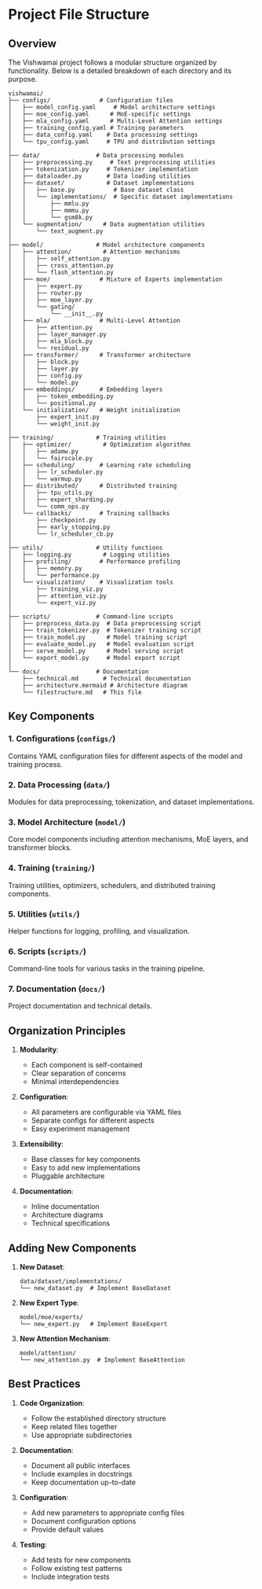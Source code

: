 # Project File Structure

## Overview
The Vishwamai project follows a modular structure organized by functionality. Below is a detailed breakdown of each directory and its purpose.

```plaintext
vishwamai/
├── configs/              # Configuration files
│   ├── model_config.yaml     # Model architecture settings
│   ├── moe_config.yaml      # MoE-specific settings
│   ├── mla_config.yaml      # Multi-Level Attention settings
│   ├── training_config.yaml # Training parameters
│   ├── data_config.yaml    # Data processing settings
│   └── tpu_config.yaml     # TPU and distribution settings
│
├── data/                # Data processing modules
│   ├── preprocessing.py     # Text preprocessing utilities
│   ├── tokenization.py     # Tokenizer implementation
│   ├── dataloader.py       # Data loading utilities
│   ├── dataset/            # Dataset implementations
│   │   ├── base.py           # Base dataset class
│   │   └── implementations/  # Specific dataset implementations
│   │       ├── mmlu.py
│   │       ├── mmmu.py
│   │       └── gsm8k.py
│   └── augmentation/      # Data augmentation utilities
│       └── text_augment.py
│
├── model/               # Model architecture components
│   ├── attention/         # Attention mechanisms
│   │   ├── self_attention.py
│   │   ├── cross_attention.py
│   │   └── flash_attention.py
│   ├── moe/              # Mixture of Experts implementation
│   │   ├── expert.py
│   │   ├── router.py
│   │   ├── moe_layer.py
│   │   └── gating/
│   │       └── __init__.py
│   ├── mla/              # Multi-Level Attention
│   │   ├── attention.py
│   │   ├── layer_manager.py
│   │   ├── mla_block.py
│   │   └── residual.py
│   ├── transformer/      # Transformer architecture
│   │   ├── block.py
│   │   ├── layer.py
│   │   ├── config.py
│   │   └── model.py
│   ├── embeddings/       # Embedding layers
│   │   ├── token_embedding.py
│   │   └── positional.py
│   └── initialization/   # Weight initialization
│       ├── expert_init.py
│       └── weight_init.py
│
├── training/            # Training utilities
│   ├── optimizer/         # Optimization algorithms
│   │   ├── adamw.py
│   │   └── fairscale.py
│   ├── scheduling/       # Learning rate scheduling
│   │   ├── lr_scheduler.py
│   │   └── warmup.py
│   ├── distributed/      # Distributed training
│   │   ├── tpu_utils.py
│   │   ├── expert_sharding.py
│   │   └── comm_ops.py
│   └── callbacks/        # Training callbacks
│       ├── checkpoint.py
│       ├── early_stopping.py
│       └── lr_scheduler_cb.py
│
├── utils/               # Utility functions
│   ├── logging.py         # Logging utilities
│   ├── profiling/        # Performance profiling
│   │   ├── memory.py
│   │   └── performance.py
│   └── visualization/    # Visualization tools
│       ├── training_viz.py
│       ├── attention_viz.py
│       └── expert_viz.py
│
├── scripts/             # Command-line scripts
│   ├── preprocess_data.py  # Data preprocessing script
│   ├── train_tokenizer.py  # Tokenizer training script
│   ├── train_model.py      # Model training script
│   ├── evaluate_model.py   # Model evaluation script
│   ├── serve_model.py      # Model serving script
│   └── export_model.py     # Model export script
│
└── docs/                # Documentation
    ├── technical.md       # Technical documentation
    ├── architecture.mermaid # Architecture diagram
    └── filestructure.md   # This file

```

## Key Components

### 1. Configurations (`configs/`)
Contains YAML configuration files for different aspects of the model and training process.

### 2. Data Processing (`data/`)
Modules for data preprocessing, tokenization, and dataset implementations.

### 3. Model Architecture (`model/`)
Core model components including attention mechanisms, MoE layers, and transformer blocks.

### 4. Training (`training/`)
Training utilities, optimizers, schedulers, and distributed training components.

### 5. Utilities (`utils/`)
Helper functions for logging, profiling, and visualization.

### 6. Scripts (`scripts/`)
Command-line tools for various tasks in the training pipeline.

### 7. Documentation (`docs/`)
Project documentation and technical details.

## Organization Principles

1. **Modularity**:
   - Each component is self-contained
   - Clear separation of concerns
   - Minimal interdependencies

2. **Configuration**:
   - All parameters are configurable via YAML files
   - Separate configs for different aspects
   - Easy experiment management

3. **Extensibility**:
   - Base classes for key components
   - Easy to add new implementations
   - Pluggable architecture

4. **Documentation**:
   - Inline documentation
   - Architecture diagrams
   - Technical specifications

## Adding New Components

1. **New Dataset**:
   ```plaintext
   data/dataset/implementations/
   └── new_dataset.py  # Implement BaseDataset
   ```

2. **New Expert Type**:
   ```plaintext
   model/moe/experts/
   └── new_expert.py   # Implement BaseExpert
   ```

3. **New Attention Mechanism**:
   ```plaintext
   model/attention/
   └── new_attention.py  # Implement BaseAttention
   ```

## Best Practices

1. **Code Organization**:
   - Follow the established directory structure
   - Keep related files together
   - Use appropriate subdirectories

2. **Documentation**:
   - Document all public interfaces
   - Include examples in docstrings
   - Keep documentation up-to-date

3. **Configuration**:
   - Add new parameters to appropriate config files
   - Document configuration options
   - Provide default values

4. **Testing**:
   - Add tests for new components
   - Follow existing test patterns
   - Include integration tests
